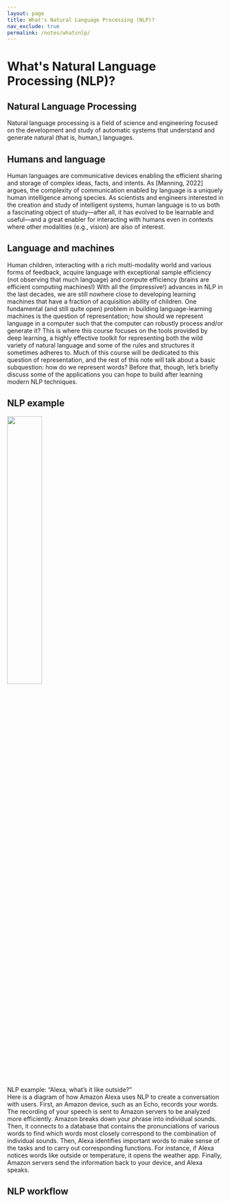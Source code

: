 ```yaml
---
layout: page
title: What's Natural Language Processing (NLP)?
nav_exclude: true
permalink: /notes/whatsnlp/
---
```


# What's Natural Language Processing (NLP)?


## Natural Language Processing 
Natural language processing is a field of science and engineering focused on the development and study of automatic systems that understand and generate natural (that is, human,) languages. 

## Humans and language 
Human languages are communicative devices enabling the efficient sharing and storage of complex ideas, facts, and intents. As [Manning, 2022] argues, the complexity of communication enabled by language is a uniquely human intelligence among species. As scientists and engineers interested in the creation and study of intelligent systems, human language is to us both a fascinating object of study—after all, it has evolved to be learnable and useful—and a great enabler for interacting with humans even in contexts where other modalities (e.g., vision) are also of interest. 

## Language and machines 
Human children, interacting with a rich multi-modality world and various forms of feedback, acquire language with exceptional sample efficiency (not observing that much language) and compute efficiency (brains are efficient computing machines!) With all the (impressive!) advances in NLP in the last decades, we are still nowhere close to developing learning machines that have a fraction of acquisition ability of children. One fundamental (and still quite open) problem in building language-learning machines is the question of representation; how should we represent language in a computer such that the computer can robustly process and/or generate it? This is where this course focuses on the tools provided by deep learning, a highly effective toolkit for representing both the wild variety of natural language and some of the rules and structures it sometimes adheres to. Much of this course will be dedicated to this question of representation, and the rest of this note will talk about a basic subquestion: how do we represent words? Before that, though, let’s briefly discuss some of the applications you can hope to build after learning modern NLP techniques.

## NLP example
<div class="fig figcenter fighighlight">
  <img src="/ILS_NLP/assets/images/alexa.jpg" width="40%"> 
  <div class="figcaption"> NLP example: “Alexa, what’s it like outside?”
</div>
</div>
Here is a diagram of how Amazon Alexa uses NLP to create a conversation with users. First, an Amazon device, such as an Echo, records your words. The recording of your speech is sent to Amazon servers to be analyzed more efficiently. Amazon breaks down your phrase into individual sounds. Then, it connects to a database that contains the pronunciations of various words to find which words most closely correspond to the combination of individual sounds. Then, Alexa identifies important words to make sense of the tasks and to carry out corresponding functions. For instance, if Alexa notices words like outside or temperature, it opens the weather app. Finally, Amazon servers send the information back to your device, and Alexa speaks.



## NLP workflow
